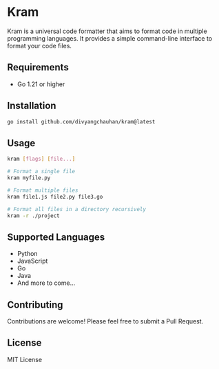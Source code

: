# Kram

Kram is a universal code formatter that aims to format code in multiple programming languages. It provides a simple command-line interface to format your code files.

## Requirements

- Go 1.21 or higher

## Installation

```bash
go install github.com/divyangchauhan/kram@latest
```

## Usage

```bash
kram [flags] [file...]

# Format a single file
kram myfile.py

# Format multiple files
kram file1.js file2.py file3.go

# Format all files in a directory recursively
kram -r ./project
```

## Supported Languages

- Python
- JavaScript
- Go
- Java
- And more to come...


## Contributing

Contributions are welcome! Please feel free to submit a Pull Request.

## License

MIT License
